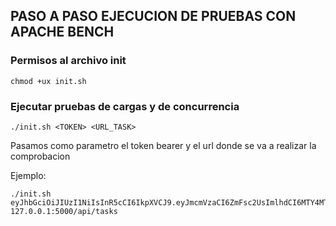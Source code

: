 ## PASO A PASO EJECUCION DE PRUEBAS CON APACHE BENCH

### Permisos al archivo init
```shell
chmod +ux init.sh
```
### Ejecutar pruebas de cargas y de concurrencia
```shell
./init.sh <TOKEN> <URL_TASK> 
```

Pasamos como parametro el token bearer y el url donde se va a realizar la comprobacion

Ejemplo:
```shell
./init.sh eyJhbGciOiJIUzI1NiIsInR5cCI6IkpXVCJ9.eyJmcmVzaCI6ZmFsc2UsImlhdCI6MTY4MTk0ODAxMSwianRpIjoiYWQ5ZmE1MzItYzNkMy00YjQ4LThjMDQtN2FlN2ZiNTM1ZjYyIiwidHlwZSI6ImFjY2VzcyIsInN1YiI6InNpc3RlbWFzIiwibmJmIjoxNjgxOTQ4MDExLCJleHAiOjE2ODE5NTUyMTF9.SwTrkFTfgjVAokBA9UYycz4gN8yn2iQEQqlFs40oAGw 127.0.0.1:5000/api/tasks
```